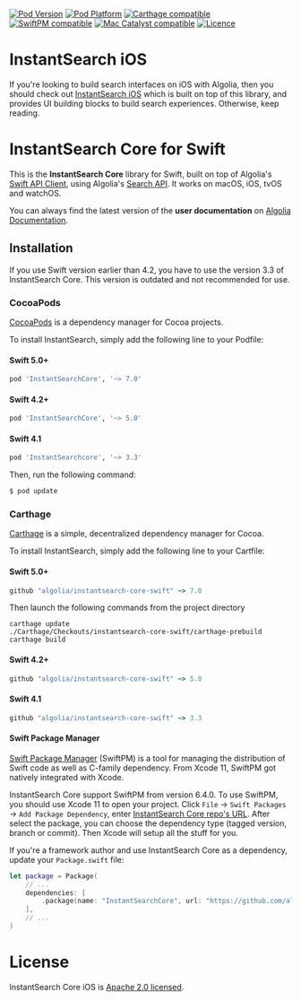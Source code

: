 [![Pod Version](http://img.shields.io/cocoapods/v/InstantSearchCore.svg?style=flat)](https://github.com/algolia/instantsearch-core-swift/)
[![Pod Platform](http://img.shields.io/cocoapods/p/InstantSearchCore.svg?style=flat)](https://github.com/algolia/instantsearch-core-swift/)
[![Carthage compatible](https://img.shields.io/badge/Carthage-compatible-brightgreen.svg)](https://github.com/algolia/instantsearch-core-swift/)
[![SwiftPM compatible](https://img.shields.io/badge/SwiftPM-compatible-brightgreen.svg)](https://swift.org/package-manager/)
[![Mac Catalyst compatible](https://img.shields.io/badge/Catalyst-compatible-brightgreen.svg)](https://developer.apple.com/documentation/xcode/creating_a_mac_version_of_your_ipad_app/)
[![Licence](http://img.shields.io/cocoapods/l/InstantSearchCore.svg?style=flat)](https://opensource.org/licenses/MIT)

# InstantSearch iOS

If you're looking to build search interfaces on iOS with Algolia, then you should check out [InstantSearch iOS](https://github.com/algolia/instantsearch-ios) which is built on top of this library, and provides UI building blocks to build search experiences. Otherwise, keep reading.

# InstantSearch Core for Swift

This is the **InstantSearch Core** library for Swift, built on top of Algolia's [Swift API Client](https://github.com/algolia/algoliasearch-client-swift), using Algolia's [Search API](https://www.algolia.com/). It works on macOS, iOS, tvOS and watchOS.

You can always find the latest version of the **user documentation** on [Algolia Documentation](https://www.algolia.com/doc/api-reference/widgets/ios/).

## Installation

If you use Swift version earlier than 4.2, you have to use the version 3.3 of InstantSearch Core.
This version is outdated and not recommended for use. 

### CocoaPods

[CocoaPods](https://cocoapods.org/) is a dependency manager for Cocoa projects.

To install InstantSearch, simply add the following line to your Podfile:


#### Swift 5.0+

```ruby
pod 'InstantSearchCore', '~> 7.0'
```

#### Swift 4.2+

```ruby
pod 'InstantSearchCore', '~> 5.0'
```

#### Swift 4.1

```ruby
pod 'InstantSearchcore', '~> 3.3'
```

Then, run the following command:

```bash
$ pod update
```

### Carthage

[Carthage](https://github.com/Carthage/Carthage) is a simple, decentralized dependency manager for Cocoa.

To install InstantSearch, simply add the following line to your Cartfile:


#### Swift 5.0+

```ruby
github "algolia/instantsearch-core-swift" ~> 7.0
```

Then launch the following commands from the project directory
```shell
carthage update
./Carthage/Checkouts/instantsearch-core-swift/carthage-prebuild
carthage build
```

#### Swift 4.2+

```ruby
github "algolia/instantsearch-core-swift" ~> 5.0 
```

#### Swift 4.1

```ruby
github "algolia/instantsearch-core-swift" ~> 3.3 
```

#### Swift Package Manager

[Swift Package Manager](https://swift.org/package-manager/) (SwiftPM) is a tool for managing the distribution of Swift code as well as C-family dependency. From Xcode 11, SwiftPM got natively integrated with Xcode.

InstantSearch Core support SwiftPM from version 6.4.0. To use SwiftPM, you should use Xcode 11 to open your project. Click `File` -> `Swift Packages` -> `Add Package Dependency`, enter [InstantSearch Core repo's URL](https://github.com/algolia/instantsearch-core-swift.git).
After select the package, you can choose the dependency type (tagged version, branch or commit). Then Xcode will setup all the stuff for you.

If you're a framework author and use InstantSearch Core  as a dependency, update your `Package.swift` file:

```swift
let package = Package(
    // ...
    dependencies: [
        .package(name: "InstantSearchCore", url: "https://github.com/algolia/instantsearch-core-swift", from: "7.0")
    ],
    // ...
)
```


# License

InstantSearch Core iOS is [Apache 2.0 licensed](LICENSE.md).